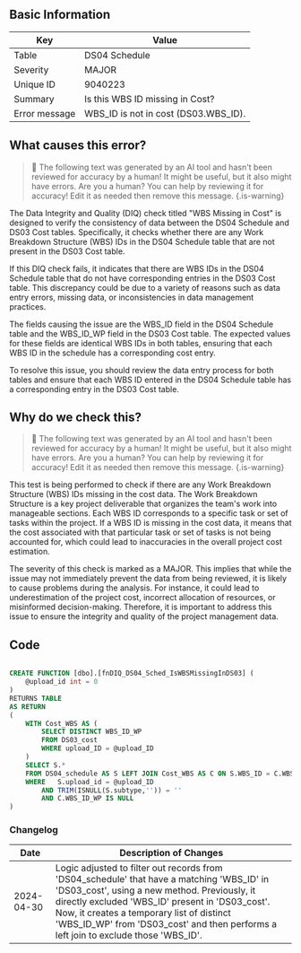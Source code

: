 ## Basic Information

| Key           | Value                                |
| ------------- | ------------------------------------ |
| Table         | DS04 Schedule                        |
| Severity      | MAJOR                              |
| Unique ID     | 9040223                              |
| Summary       | Is this WBS ID missing in Cost?      |
| Error message | WBS_ID is not in cost (DS03.WBS_ID). |

## What causes this error?

> :robot: The following text was generated by an AI tool and hasn't been reviewed for accuracy by a human! It might be useful, but it also might have errors. Are you a human? You can help by reviewing it for accuracy! Edit it as needed then remove this message.
> {.is-warning}

The Data Integrity and Quality (DIQ) check titled "WBS Missing in Cost" is designed to verify the consistency of data between the DS04 Schedule and DS03 Cost tables. Specifically, it checks whether there are any Work Breakdown Structure (WBS) IDs in the DS04 Schedule table that are not present in the DS03 Cost table.

If this DIQ check fails, it indicates that there are WBS IDs in the DS04 Schedule table that do not have corresponding entries in the DS03 Cost table. This discrepancy could be due to a variety of reasons such as data entry errors, missing data, or inconsistencies in data management practices.

The fields causing the issue are the WBS_ID field in the DS04 Schedule table and the WBS_ID_WP field in the DS03 Cost table. The expected values for these fields are identical WBS IDs in both tables, ensuring that each WBS ID in the schedule has a corresponding cost entry.

To resolve this issue, you should review the data entry process for both tables and ensure that each WBS ID entered in the DS04 Schedule table has a corresponding entry in the DS03 Cost table.

## Why do we check this?

> :robot: The following text was generated by an AI tool and hasn't been reviewed for accuracy by a human! It might be useful, but it also might have errors. Are you a human? You can help by reviewing it for accuracy! Edit it as needed then remove this message.
> {.is-warning}

This test is being performed to check if there are any Work Breakdown Structure (WBS) IDs missing in the cost data. The Work Breakdown Structure is a key project deliverable that organizes the team's work into manageable sections. Each WBS ID corresponds to a specific task or set of tasks within the project. If a WBS ID is missing in the cost data, it means that the cost associated with that particular task or set of tasks is not being accounted for, which could lead to inaccuracies in the overall project cost estimation.

The severity of this check is marked as a MAJOR. This implies that while the issue may not immediately prevent the data from being reviewed, it is likely to cause problems during the analysis. For instance, it could lead to underestimation of the project cost, incorrect allocation of resources, or misinformed decision-making. Therefore, it is important to address this issue to ensure the integrity and quality of the project management data.

## Code

```sql

CREATE FUNCTION [dbo].[fnDIQ_DS04_Sched_IsWBSMissingInDS03] (
	@upload_id int = 0
)
RETURNS TABLE
AS RETURN
(
	WITH Cost_WBS AS (
		SELECT DISTINCT WBS_ID_WP
		FROM DS03_cost
		WHERE upload_ID = @upload_ID
	)
	SELECT S.*
	FROM DS04_schedule AS S LEFT JOIN Cost_WBS AS C ON S.WBS_ID = C.WBS_ID_WP
	WHERE 	S.upload_id = @upload_ID
		AND TRIM(ISNULL(S.subtype,'')) = ''
		AND C.WBS_ID_WP IS NULL
)
```

### Changelog

| Date       | Description of Changes                                                                                                                                                                                                                                                                                                           |
| ---------- | -------------------------------------------------------------------------------------------------------------------------------------------------------------------------------------------------------------------------------------------------------------------------------------------------------------------------------- |
| 2024-04-30 | Logic adjusted to filter out records from 'DS04_schedule' that have a matching 'WBS_ID' in 'DS03_cost', using a new method. Previously, it directly excluded 'WBS_ID' present in 'DS03_cost'. Now, it creates a temporary list of distinct 'WBS_ID_WP' from 'DS03_cost' and then performs a left join to exclude those 'WBS_ID'. |
